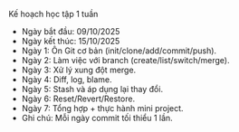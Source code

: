 Kế hoạch học tập 1 tuần
- Ngày bắt đầu: 09/10/2025
- Ngày kết thúc: 15/10/2025
- Ngày 1: Ôn Git cơ bản (init/clone/add/commit/push).
- Ngày 2: Làm việc với branch (create/list/switch/merge).
- Ngày 3: Xử lý xung đột merge.
- Ngày 4: Diff, log, blame.
- Ngày 5: Stash và áp dụng lại thay đổi.
- Ngày 6: Reset/Revert/Restore.
- Ngày 7: Tổng hợp + thực hành mini project.
- Ghi chú: Mỗi ngày commit tối thiểu 1 lần.
